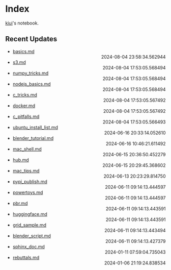 
# Index

[kiui](https://kiui.moe/)'s notebook.

## Recent Updates
- [basics.md](godot\basics/) <div style="text-align: right">2024-08-04 23:58:34.562944</div>
- [s3.md](linux\s3/) <div style="text-align: right">2024-08-04 17:53:05.568494</div>
- [numpy_tricks.md](python\numpy_tricks/) <div style="text-align: right">2024-08-04 17:53:05.568494</div>
- [nodejs_basics.md](web\frontend\nodejs_basics/) <div style="text-align: right">2024-08-04 17:53:05.568494</div>
- [c_tricks.md](c\c_tricks/) <div style="text-align: right">2024-08-04 17:53:05.567492</div>
- [docker.md](docker\docker/) <div style="text-align: right">2024-08-04 17:53:05.567492</div>
- [c_pitfalls.md](c\c_pitfalls/) <div style="text-align: right">2024-08-04 17:53:05.566493</div>
- [ubuntu_install_list.md](linux\ubuntu_install_list/) <div style="text-align: right">2024-06-16 20:33:14.052610</div>
- [blender_tutorial.md](blender\blender_tutorial/) <div style="text-align: right">2024-06-16 10:46:21.611492</div>
- [mac_shell.md](mac\mac_shell/) <div style="text-align: right">2024-06-15 20:36:50.452279</div>
- [hub.md](docker\hub/) <div style="text-align: right">2024-06-15 20:29:45.368602</div>
- [mac_tips.md](mac\mac_tips/) <div style="text-align: right">2024-06-13 20:23:29.814750</div>
- [pypi_publish.md](python\pypi_publish/) <div style="text-align: right">2024-06-11 09:14:13.444597</div>
- [powertoys.md](windows\powertoys/) <div style="text-align: right">2024-06-11 09:14:13.444597</div>
- [pbr.md](graphics\pbr/) <div style="text-align: right">2024-06-11 09:14:13.443591</div>
- [huggingface.md](python\huggingface/) <div style="text-align: right">2024-06-11 09:14:13.443591</div>
- [grid_sample.md](deeplearning\grid_sample/) <div style="text-align: right">2024-06-11 09:14:13.443494</div>
- [blender_script.md](blender\blender_script/) <div style="text-align: right">2024-06-11 09:14:13.427379</div>
- [sphinx_doc.md](python\sphinx_doc/) <div style="text-align: right">2024-01-11 07:59:04.735043</div>
- [rebuttals.md](writings\rebuttals/) <div style="text-align: right">2024-01-06 21:19:24.838534</div>
